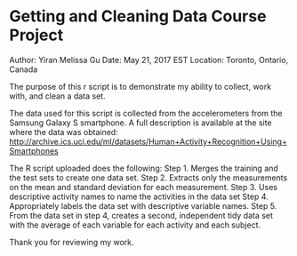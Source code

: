 Getting and Cleaning Data Course Project
====================================================================
Author: Yiran Melissa Gu
Date: May 21, 2017 EST
Location: Toronto, Ontario, Canada

The purpose of this r script is to demonstrate my ability to collect, work with, and clean a data set.  

The data used for this script is collected from the accelerometers from the Samsung Galaxy S smartphone. A full description is available at the site where the data was obtained: http://archive.ics.uci.edu/ml/datasets/Human+Activity+Recognition+Using+Smartphones

The R script uploaded does the following:
Step 1. Merges the training and the test sets to create one data set.
Step 2. Extracts only the measurements on the mean and standard deviation for each measurement.
Step 3. Uses descriptive activity names to name the activities in the data set
Step 4. Appropriately labels the data set with descriptive variable names.
Step 5. From the data set in step 4, creates a second, independent tidy data set with the average of each variable for each activity and each subject.

Thank you for reviewing my work.
